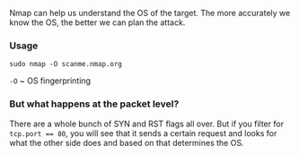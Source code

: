 
Nmap can help us understand the OS of the target.
The more accurately we know the OS, the better we can plan the attack.

### Usage

```
sudo nmap -O scanme.nmap.org
```

`-O` ~ OS fingerprinting


### But what happens at the packet level?

There are a whole bunch of SYN and RST flags all over.
But if you filter for `tcp.port == 80`, you will see that it sends a certain request and looks for what the other side does and based on that determines the OS.
